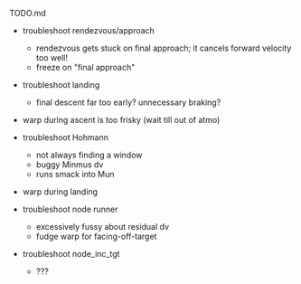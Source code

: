 TODO.md

- troubleshoot rendezvous/approach
    - rendezvous gets stuck on final approach; it cancels forward velocity too well!
    - freeze on "final approach"

- troubleshoot landing
    - final descent far too early? unnecessary braking?

- warp during ascent is too frisky (wait till out of atmo)

- troubleshoot Hohmann
    - not always finding a window
    - buggy Minmus dv
    - runs smack into Mun

- warp during landing

- troubleshoot node runner
    - excessively fussy about residual dv
    - fudge warp for facing-off-target

- troubleshoot node_inc_tgt
    - ???
